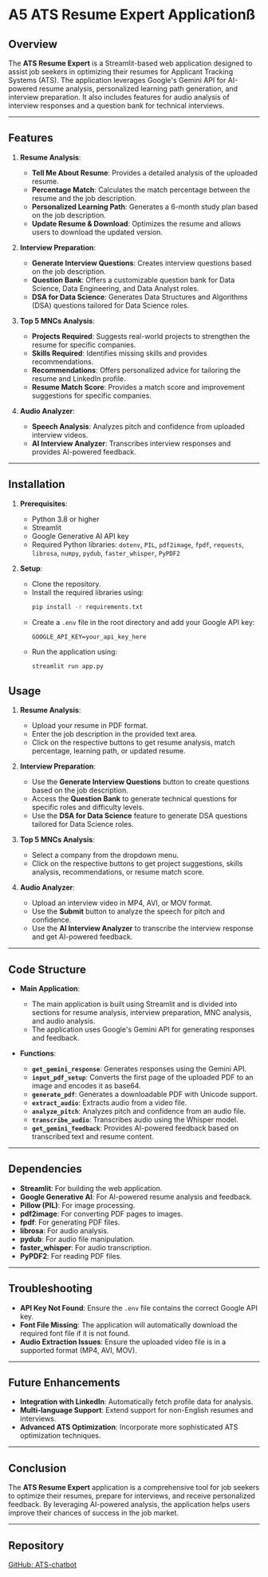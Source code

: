 # A5 ATS Resume Expert Applicationß

## Overview
The **ATS Resume Expert** is a Streamlit-based web application designed to assist job seekers in optimizing their resumes for Applicant Tracking Systems (ATS). The application leverages Google's Gemini API for AI-powered resume analysis, personalized learning path generation, and interview preparation. It also includes features for audio analysis of interview responses and a question bank for technical interviews.

---

## Features
1. **Resume Analysis**:
   - **Tell Me About Resume**: Provides a detailed analysis of the uploaded resume.
   - **Percentage Match**: Calculates the match percentage between the resume and the job description.
   - **Personalized Learning Path**: Generates a 6-month study plan based on the job description.
   - **Update Resume & Download**: Optimizes the resume and allows users to download the updated version.

2. **Interview Preparation**:
   - **Generate Interview Questions**: Creates interview questions based on the job description.
   - **Question Bank**: Offers a customizable question bank for Data Science, Data Engineering, and Data Analyst roles.
   - **DSA for Data Science**: Generates Data Structures and Algorithms (DSA) questions tailored for Data Science roles.

3. **Top 5 MNCs Analysis**:
   - **Projects Required**: Suggests real-world projects to strengthen the resume for specific companies.
   - **Skills Required**: Identifies missing skills and provides recommendations.
   - **Recommendations**: Offers personalized advice for tailoring the resume and LinkedIn profile.
   - **Resume Match Score**: Provides a match score and improvement suggestions for specific companies.

4. **Audio Analyzer**:
   - **Speech Analysis**: Analyzes pitch and confidence from uploaded interview videos.
   - **AI Interview Analyzer**: Transcribes interview responses and provides AI-powered feedback.

---

## Installation
1. **Prerequisites**:
   - Python 3.8 or higher
   - Streamlit
   - Google Generative AI API key
   - Required Python libraries: `dotenv`, `PIL`, `pdf2image`, `fpdf`, `requests`, `librosa`, `numpy`, `pydub`, `faster_whisper`, `PyPDF2`

2. **Setup**:
   - Clone the repository.
   - Install the required libraries using:
     ```bash
     pip install -r requirements.txt
     ```
   - Create a `.env` file in the root directory and add your Google API key:
     ```
     GOOGLE_API_KEY=your_api_key_here
     ```
   - Run the application using:
     ```bash
     streamlit run app.py
     ```



## Usage
1. **Resume Analysis**:
   - Upload your resume in PDF format.
   - Enter the job description in the provided text area.
   - Click on the respective buttons to get resume analysis, match percentage, learning path, or updated resume.

2. **Interview Preparation**:
   - Use the **Generate Interview Questions** button to create questions based on the job description.
   - Access the **Question Bank** to generate technical questions for specific roles and difficulty levels.
   - Use the **DSA for Data Science** feature to generate DSA questions tailored for Data Science roles.

3. **Top 5 MNCs Analysis**:
   - Select a company from the dropdown menu.
   - Click on the respective buttons to get project suggestions, skills analysis, recommendations, or resume match score.

4. **Audio Analyzer**:
   - Upload an interview video in MP4, AVI, or MOV format.
   - Use the **Submit** button to analyze the speech for pitch and confidence.
   - Use the **AI Interview Analyzer** to transcribe the interview response and get AI-powered feedback.

---

## Code Structure
- **Main Application**:
  - The main application is built using Streamlit and is divided into sections for resume analysis, interview preparation, MNC analysis, and audio analysis.
  - The application uses Google's Gemini API for generating responses and feedback.

- **Functions**:
  - **`get_gemini_response`**: Generates responses using the Gemini API.
  - **`input_pdf_setup`**: Converts the first page of the uploaded PDF to an image and encodes it as base64.
  - **`generate_pdf`**: Generates a downloadable PDF with Unicode support.
  - **`extract_audio`**: Extracts audio from a video file.
  - **`analyze_pitch`**: Analyzes pitch and confidence from an audio file.
  - **`transcribe_audio`**: Transcribes audio using the Whisper model.
  - **`get_gemini_feedback`**: Provides AI-powered feedback based on transcribed text and resume content.

---

## Dependencies
- **Streamlit**: For building the web application.
- **Google Generative AI**: For AI-powered resume analysis and feedback.
- **Pillow (PIL)**: For image processing.
- **pdf2image**: For converting PDF pages to images.
- **fpdf**: For generating PDF files.
- **librosa**: For audio analysis.
- **pydub**: For audio file manipulation.
- **faster_whisper**: For audio transcription.
- **PyPDF2**: For reading PDF files.

---

## Troubleshooting
- **API Key Not Found**: Ensure the `.env` file contains the correct Google API key.
- **Font File Missing**: The application will automatically download the required font file if it is not found.
- **Audio Extraction Issues**: Ensure the uploaded video file is in a supported format (MP4, AVI, MOV).

---

## Future Enhancements
- **Integration with LinkedIn**: Automatically fetch profile data for analysis.
- **Multi-language Support**: Extend support for non-English resumes and interviews.
- **Advanced ATS Optimization**: Incorporate more sophisticated ATS optimization techniques.

---

## Conclusion
The **ATS Resume Expert** application is a comprehensive tool for job seekers to optimize their resumes, prepare for interviews, and receive personalized feedback. By leveraging AI-powered analysis, the application helps users improve their chances of success in the job market.

---

## Repository
[GitHub: ATS-chatbot](https://github.com/Gauravjangid26/ATS-chatbot.git)



